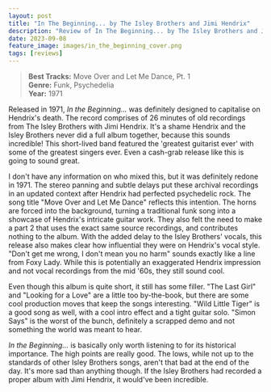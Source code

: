 ```yaml
---
layout: post
title: "In The Beginning... by The Isley Brothers and Jimi Hendrix"
description: "Review of In The Beginning... by The Isley Brothers and Jimi Hendrix"
date: 2023-09-08
feature_image: images/in_the_beginning_cover.png
tags: [reviews]
---
```


>**Best Tracks:** Move Over and Let Me Dance, Pt. 1<br>
>**Genre:** Funk, Psychedelia<br>
>**Year:** 1971

Released in 1971, *In the Beginning...* was definitely designed to capitalise on Hendrix's death. The record comprises of 26 minutes of old recordings from The Isley Brothers with Jimi Hendrix. It's a shame Hendrix and the Isley Brothers never did a full album together, because this sounds incredible! This short-lived band featured the 'greatest guitarist ever' with some of the greatest singers ever. Even a cash-grab release like this is going to sound great.

<!--more-->

I don't have any information on who mixed this, but it was definitely redone in 1971. The stereo panning and subtle delays put these archival recordings in an updated context after Hendrix had perfected psychedelic rock. The song title "Move Over and Let Me Dance" reflects this intention. The horns are forced into the background, turning a traditional funk song into a showcase of Hendrix's intricate guitar work.  They also felt the need to make a part 2 that uses the exact same source recordings, and contributes nothing to the album.  With the added delay to the Isley Brothers' vocals, this release also makes clear how influential they were on Hendrix's vocal style. "Don't get me wrong, I don't mean you no harm" sounds exactly like a line from Foxy Lady. While this is potentially an exaggerated Hendrix impression and not vocal recordings from the mid '60s, they still sound cool.  

Even though this album is quite short, it still has some filler. "The Last Girl" and "Looking for a Love" are a little too by-the-book, but there are some cool production moves that keep the songs interesting. "Wild Little Tiger" is a good song as well, with a cool intro effect and a tight guitar solo. "Simon Says" is the worst of the bunch, definitely a scrapped demo and not something the world was meant to hear.

*In the Beginning...* is basically only worth listening to for its historical importance. The high points are really good. The lows, while not up to the standards of other Isley Brothers songs, aren't that bad at the end of the day.  It's more sad than anything though.  If the Isley Brothers had recorded a proper album with Jimi Hendrix, it would've been incredible.  